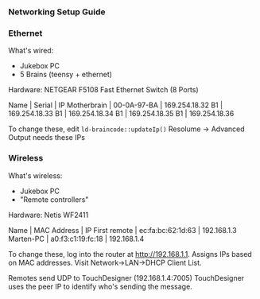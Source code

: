 ### Networking Setup Guide

### Ethernet
What's wired:
- Jukebox PC
- 5 Brains (teensy + ethernet)

Hardware:
NETGEAR F5108 Fast Ethernet Switch (8 Ports)

Name | Serial | IP 
Motherbrain | 00-0A-97-BA | 169.254.18.32
B1 | 169.254.18.33
B1 | 169.254.18.34
B1 | 169.254.18.35
B1 | 169.254.18.36

To change these, edit `ld-braincode::updateIp()`
Resolume -> Advanced Output needs these IPs

### Wireless
What's wireless:
- Jukebox PC
- "Remote controllers"

Hardware:
Netis WF2411


Name | MAC Address | IP
First remote | ec:fa:bc:62:1d:63 | 192.168.1.3
Marten-PC | a0:f3:c1:19:fc:18 | 192.168.1.4

To change these, log into the router at http://192.168.1.1. Assigns IPs based on MAC addresses. Visit Network->LAN->DHCP Client List.

Remotes send UDP to TouchDesigner (192.168.1.4:7005)
TouchDesigner uses the peer IP to identify who's sending the message.

